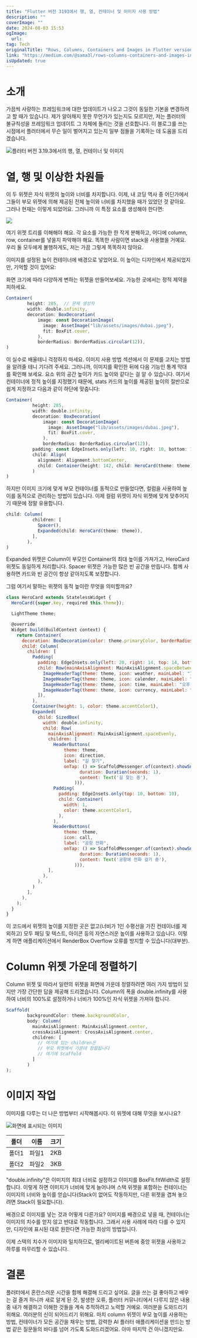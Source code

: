 ```yaml
---
title: "Flutter 버전 3193에서 행, 열, 컨테이너 및 이미지 사용 방법"
description: ""
coverImage: ""
date: 2024-08-03 15:53
ogImage: 
  url: 
tag: Tech
originalTitle: "Rows, Columns, Containers and Images in Flutter version 3193"
link: "https://medium.com/@sama3l/rows-columns-containers-and-images-in-flutter-version-3-19-3-673cd401b3f0"
isUpdated: true
---
```






# 소개

가끔씩 사랑하는 프레임워크에 대한 업데이트가 나오고 그것이 동일한 기본을 변경하려고 할 때가 있습니다. 제가 알아채지 못한 무언가가 있는지도 모르지만, 저는 플러터의 불규칙성을 프레임워크 업데이트 그 자체에 돌리는 것을 선호합니다. 이 블로그를 쓰는 시점에서 플러터에서 무슨 일이 벌어지고 있는지 일부 점들을 기록하는 데 도움을 드리겠습니다.

![플러터 버전 3.19.3에서의 행, 열, 컨테이너 및 이미지](/assets/img/RowsColumnsContainersandImagesinFlutterversion3193_0.png)

# 열, 행 및 이상한 차원들

<div class="content-ad"></div>

이 두 위젯은 자식 위젯의 높이와 너비를 차지합니다. 이제, 내 코딩 역사 중 어딘가에서 그들이 부모 위젯에 의해 제공된 전체 높이와 너비를 차지했을 때가 있었던 것 같아요. 그러나 현재는 이렇게 되었어요. 그러니까 이 특정 요소를 생성해야 한다면:

<img src="/assets/img/RowsColumnsContainersandImagesinFlutterversion3193_1.png" />

여기 위젯 트리를 이해해야 해요. 각 요소를 가능한 한 작게 분해하고, 어디에 column, row, container를 넣을지 파악해야 해요. 똑똑한 사람이면 stack을 사용했을 거예요. 우리 둘 모두에게 불행하게도, 저는 가끔 그렇게 똑똑하지 않아요.

이미지를 설정된 높이 컨테이너에 배경으로 넣었어요. 이 높이는 디자인에서 제공되었지만, 기억할 것이 있어요:

<div class="content-ad"></div>

화면 크기에 따라 다양하게 변하는 위젯을 만들어보세요. 가능한 곳에서는 정적 제약을 피하세요.

```js
Container(
        height: 285,  // 문제 생성자
        width: double.infinity,
        decoration: BoxDecoration(
            image: const DecorationImage(
              image: AssetImage("lib/assets/images/dubai.jpeg"),
              fit: BoxFit.cover,
            ),
            borderRadius: BorderRadius.circular(12)),
)
```

이 실수로 배울테니 걱정하지 마세요. 이미지 사용 방법 섹션에서 이 문제를 고치는 방법을 알려줄 테니 기다려 주세요. 그러니까, 이미지를 확인한 뒤에 다음 기능인 통계 막대를 확인해 보세요. 요소 위의 공간 높이가 카드 높이와 같다는 걸 알 수 있습니다. 여기서 컨테이너에 정적 높이를 지정했기 때문에, stats 카드의 높이를 제공된 높이의 절반으로 쉽게 지정하고 다음과 같이 하단에 맞춥니다:

```js
Container(
          height: 285,
          width: double.infinity,
          decoration: BoxDecoration(
              image: const DecorationImage(
                image: AssetImage("lib/assets/images/dubai.jpeg"),
                fit: BoxFit.cover,
              ),
              borderRadius: BorderRadius.circular(12)),
          padding: const EdgeInsets.only(left: 10, right: 10, bottom: 10),
          child: Align(
            alignment: Alignment.bottomCenter,
            child: Container(height: 142, child: HeroCard(theme: theme)),
          )
)
```

<div class="content-ad"></div>

하지만 이미지 크기에 맞게 부모 컨테이너를 동적으로 만들었다면, 컬럼을 사용하여 높이를 동적으로 관리하는 방법이 있습니다. 이제 컬럼 위젯이 자식 위젯에 맞게 맞추어지기 때문에 정말 유용합니다.

```js
child: Column(
          children: [
            Spacer(),
            Expanded(child: HeroCard(theme: theme)),
          ],
        ),
)
```

Expanded 위젯은 Column이 부모인 Container의 최대 높이를 가져가고, HeroCard 위젯도 동일하게 처리합니다. Spacer 위젯은 가능한 많은 빈 공간을 만듭니다. 함께 사용하면 카드와 빈 공간이 항상 같아지도록 보장합니다.

그럼 여기서 말하는 위젯의 동적 높이란 무엇을 의미할까요?

<div class="content-ad"></div>

```js
class HeroCard extends StatelessWidget {
  HeroCard({super.key, required this.theme});

  LightTheme theme;

  @override
  Widget build(BuildContext context) {
    return Container(
      decoration: BoxDecoration(color: theme.primaryColor, borderRadius: BorderRadius.circular(10)),
      child: Column(
        children: [
          Padding(
            padding: EdgeInsets.only(left: 20, right: 14, top: 14, bottom: 10),
            child: Row(mainAxisAlignment: MainAxisAlignment.spaceBetween, children: [
              ImageHeaderTag(theme: theme, icon: weather, mainLabel: "19℃", secondaryLabel: "흐림"),
              ImageHeaderTag(theme: theme, icon: calender, mainLabel: "1월 30일", secondaryLabel: "월"),
              ImageHeaderTag(theme: theme, icon: time, mainLabel: "오후 8:45", secondaryLabel: "GMT+4"),
              ImageHeaderTag(theme: theme, icon: currency, mainLabel: "AED", secondaryLabel: "1\$ = 3.67 AD"),
            ]),
          ),
          Container(height: 1, color: theme.accentColor1),
          Expanded(
            child: SizedBox(
              width: double.infinity,
              child: Row(
                mainAxisAlignment: MainAxisAlignment.spaceEvenly,
                children: [
                  HeaderButtons(
                      theme: theme,
                      icon: direction,
                      label: "길 찾기",
                      onTap: () => ScaffoldMessenger.of(context).showSnackBar(SnackBar(
                            duration: Duration(seconds: 1),
                            content: Text('길 찾는 중'),
                          ))),
                  Padding(
                    padding: EdgeInsets.only(top: 10, bottom: 10),
                    child: Container(
                      width: 1,
                      color: theme.accentColor1,
                    ),
                  ),
                  HeaderButtons(
                      theme: theme,
                      icon: call,
                      label: "공항 전화",
                      onTap: () => ScaffoldMessenger.of(context).showSnackBar(SnackBar(
                            duration: Duration(seconds: 1),
                            content: Text('공항에 전화 걸기 중'),
                          ))),
                ],
              ),
            ),
          )
        ],
      ),
    );
  }
}
```

이 코드에서 위젯의 높이를 지정한 곳은 없고(너비가 1인 수평선을 가진 컨테이너를 제외하고) 모두 패딩 및 텍스트, 아이콘 등의 자연스러운 높이를 사용하고 있습니다. 이렇게 하면 애플리케이션에서 RenderBox Overflow 오류를 방지할 수 있습니다(대부분).

# Column 위젯 가운데 정렬하기

Column 위젯 및 따라서 일련의 위젯을 화면에 가운데 정렬하려면 여러 가지 방법이 있지만 가장 간단한 답을 제공해 드리겠습니다. Column의 폭을 double.infinity를 사용하여 너비의 100%로 설정하거나 너비가 100%인 자식 위젯을 가져야 합니다.

<div class="content-ad"></div>

```js
Scaffold(
        backgroundColor: theme.backgroundColor,
        body: Column(
          mainAxisAlignment: MainAxisAlignment.center,
          crossAxisAlignment: CrossAxisAlignment.center,
          children: [
            // 여기에 있는 children은
            // 부모 위젯에서 가운데 정렬됩니다
            // 여기에 Scaffold
          ]
        )
);
```

# 이미지 작업

이미지를 다루는 더 나은 방법부터 시작해봅시다. 이 위젯에 대해 무엇을 보시나요?

![화면에 표시되는 이미지](/assets/img/RowsColumnsContainersandImagesinFlutterversion3193_2.png)

<div class="content-ad"></div>

| 폴더  | 이름  | 크기 |
| ----- | ----- | ---- |
| 폴더1 | 파일1 | 2KB  |
| 폴더2 | 파일2 | 3KB  |

<div class="content-ad"></div>

"double.infinity"은 이미지의 최대 너비로 설정하고 이미지를 BoxFit.fitWidth로 설정합니다. 이렇게 하면 이미지가 너비에 맞게 늘어나며 스택 위젯을 포함하는 컨테이너는 이미지의 너비와 높이를 얻습니다(Stack이 없어도 작동하지만, 다른 위젯을 겹쳐 놓으려면 Stack이 필요합니다).

배경으로 이미지를 넣는 것과 어떻게 다른가요? 이미지를 배경으로 넣을 때, 컨테이너는 이미지의 치수를 얻지 않고 반대로 작동합니다. 그래서 사용 사례에 따라 다를 수 있지만, 디자인에 표시된 대로 원한다면 가능한 최상의 방법입니다.

이제 스택의 치수가 이미지와 일치하므로, 엘리베이트된 버튼에 중앙 위젯을 사용하고 하루를 마무리할 수 있습니다.

# 결론

<div class="content-ad"></div>

플러터에서 혼란스러운 시간을 함께 해결해 드리고 싶어요. 글을 쓰는 걸 좋아하고 배우는 걸 즐겨 하니까 새로 알게 된 것, 발생한 오류, 플러터 커뮤니티에서 다루지 않은 내용 중 내가 해결하고 이해한 것들을 계속 추적하려고 노력할 거예요. 여러분을 도와드리기 위해요. 여러분의 신이 되어드리기 위해요. 마치 column 위젯이 부모 높이를 사용하는 방법, 컨테이너가 모든 공간을 채우는 방법, 강력한 AI 플러터 애플리케이션을 만드는 방법 같은 질문들의 바다를 넘어 가도록 도와드리겠어요. 아마 마지막 건 아니겠지만요.

